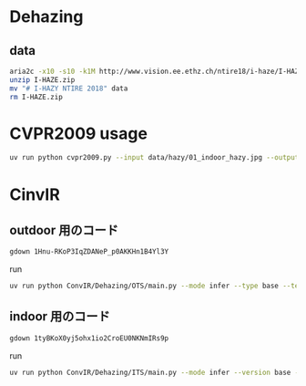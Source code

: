 # Dehazing

## data

```sh
aria2c -x10 -s10 -k1M http://www.vision.ee.ethz.ch/ntire18/i-haze/I-HAZE.zip
unzip I-HAZE.zip
mv "# I-HAZY NTIRE 2018" data
rm I-HAZE.zip
```

# CVPR2009 usage

```sh
uv run python cvpr2009.py --input data/hazy/01_indoor_hazy.jpg --output cvpr2009-1.jpg
```

# CinvIR

## outdoor 用のコード

```sh
gdown 1Hnu-RKoP3IqZDANeP_p0AKKHn1B4Yl3Y
```

run

```sh
uv run python ConvIR/Dehazing/OTS/main.py --mode infer --type base --test_model ots-base.pkl --input_image data/hazy/01_indoor_hazy.jpg --output_image ConvIR-ots-1.jpg
```

## indoor 用のコード

```sh
gdown 1tyBKoX0yj5ohx1io2CroEU0NKNmIRs9p
```

run

```sh
uv run python ConvIR/Dehazing/ITS/main.py --mode infer --version base --test_model its-base.pkl --input_image data/hazy/01_indoor_hazy.jpg --output_image ConvIR-its-1.jpg
```
